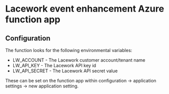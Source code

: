 # Lacework event enhancement Azure function app

## Configuration  

The function looks for the following environmental variables:  
- LW_ACCOUNT - The Lacework customer account/tenant name  
- LW_API_KEY - The Lacework API key id  
- LW_API_SECRET - The Lacework API secret value  

These can be set on the function app within configuration -> application settings -> new application setting. 


